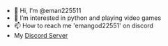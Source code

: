 - 👋 Hi, I’m @eman225511
- 👀 I’m interested in python and playing video games
- 📫 How to reach me 'emangod22551' on discord
- My [Discord Server](https://discord.gg/W5DgDZ4Hu6)

<!---
eman225511/eman225511 is a ✨ special ✨ repository because its `README.md` (this file) appears on your GitHub profile.
You can click the Preview link to take a look at your changes.
--->
